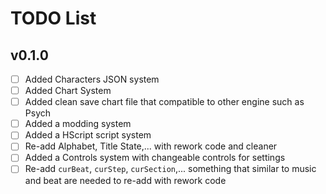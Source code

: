 # TODO List
## v0.1.0
- [ ] Added Characters JSON system
- [ ] Added Chart System
- [ ] Added clean save chart file that compatible to other engine such as Psych
- [ ] Added a modding system
- [ ] Added a HScript script system
- [ ] Re-add Alphabet, Title State,... with rework code and cleaner
- [ ] Added a Controls system with changeable controls for settings
- [ ] Re-add `curBeat`, `curStep`, `curSection`,... something that similar to music and beat are needed to re-add with rework code